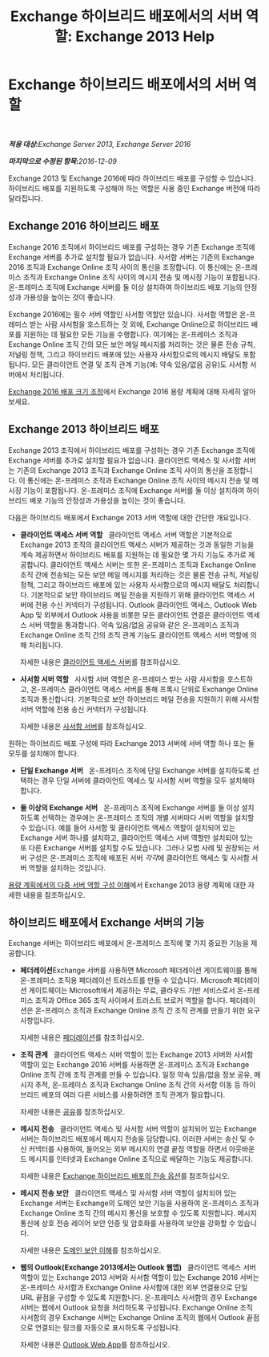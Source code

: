 ﻿---
title: 'Exchange 하이브리드 배포에서의 서버 역할: Exchange 2013 Help'
TOCTitle: Exchange 하이브리드 배포에서의 서버 역할
ms:assetid: 7a7eaf17-d2b0-4d62-90a2-45a0d2faca54
ms:mtpsurl: https://technet.microsoft.com/ko-kr/library/JJ659051(v=EXCHG.150)
ms:contentKeyID: 50484632
ms.date: 01/10/2018
mtps_version: v=EXCHG.150
ms.translationtype: HT
---

# Exchange 하이브리드 배포에서의 서버 역할

 

_<strong>적용 대상:</strong>Exchange Server 2013, Exchange Server 2016_

_<strong>마지막으로 수정된 항목:</strong>2016-12-09_

Exchange 2013 및 Exchange 2016에 따라 하이브리드 배포를 구성할 수 있습니다. 하이브리드 배포를 지원하도록 구성해야 하는 역할은 사용 중인 Exchange 버전에 따라 달라집니다.

## Exchange 2016 하이브리드 배포

Exchange 2016 조직에서 하이브리드 배포를 구성하는 경우 기존 Exchange 조직에 Exchange 서버를 추가로 설치할 필요가 없습니다. 사서함 서버는 기존의 Exchange 2016 조직과 Exchange Online 조직 사이의 통신을 조정합니다. 이 통신에는 온-프레미스 조직과 Exchange Online 조직 사이의 메시지 전송 및 메시징 기능이 포함됩니다. 온-프레미스 조직에 Exchange 서버를 둘 이상 설치하여 하이브리드 배포 기능의 안정성과 가용성을 높이는 것이 좋습니다.

Exchange 2016에는 필수 서버 역할인 사서함 역할만 있습니다. 사서함 역할은 온-프레미스 받는 사람 사서함을 호스트하는 것 외에, Exchange Online으로 하이브리드 배포를 지원하는 데 필요한 모든 기능을 수행합니다. 여기에는 온-프레미스 조직과 Exchange Online 조직 간의 모든 보안 메일 메시지를 처리하는 것은 물론 전송 규칙, 저널링 정책, 그리고 하이브리드 배포에 있는 사용자 사서함으로의 메시지 배달도 포함됩니다. 모든 클라이언트 연결 및 조직 관계 기능(예: 약속 있음/없음 공유)도 사서함 서버에서 처리됩니다.

[Exchange 2016 배포 크기 조정](http://go.microsoft.com/fwlink/p/?linkid=301990)에서 Exchange 2016 용량 계획에 대해 자세히 알아보세요.

## Exchange 2013 하이브리드 배포

Exchange 2013 조직에서 하이브리드 배포를 구성하는 경우 기존 Exchange 조직에 Exchange 서버를 추가로 설치할 필요가 없습니다. 클라이언트 액세스 및 사서함 서버는 기존의 Exchange 2013 조직과 Exchange Online 조직 사이의 통신을 조정합니다. 이 통신에는 온-프레미스 조직과 Exchange Online 조직 사이의 메시지 전송 및 메시징 기능이 포함됩니다. 온-프레미스 조직에 Exchange 서버를 둘 이상 설치하여 하이브리드 배포 기능의 안정성과 가용성을 높이는 것이 좋습니다.

다음은 하이브리드 배포에서 Exchange 2013 서버 역할에 대한 간단한 개요입니다.

  - **클라이언트 액세스 서버 역할**   클라이언트 액세스 서버 역할은 기본적으로 Exchange 2013 조직의 클라이언트 액세스 서버가 제공하는 것과 동일한 기능을 계속 제공하면서 하이브리드 배포를 지원하는 데 필요한 몇 가지 기능도 추가로 제공합니다. 클라이언트 액세스 서버는 또한 온-프레미스 조직과 Exchange Online 조직 간에 전송되는 모든 보안 메일 메시지를 처리하는 것은 물론 전송 규칙, 저널링 정책, 그리고 하이브리드 배포에 있는 사용자 사서함으로의 메시지 배달도 처리합니다. 기본적으로 보안 하이브리드 메일 전송을 지원하기 위해 클라이언트 액세스 서버에 전용 수신 커넥터가 구성됩니다. Outlook 클라이언트 액세스, Outlook Web App 및 외부에서 Outlook 사용을 비롯한 모든 클라이언트 연결은 클라이언트 액세스 서버 역할을 통과합니다. 약속 있음/없음 공유와 같은 온-프레미스 조직과 Exchange Online 조직 간의 조직 관계 기능도 클라이언트 액세스 서버 역할에 의해 처리됩니다.
    
    자세한 내용은 [클라이언트 액세스 서버](https://technet.microsoft.com/ko-kr/library/dd298114\(v=exchg.150\))를 참조하십시오.

  - **사서함 서버 역할**   사서함 서버 역할은 온-프레미스 받는 사람 사서함을 호스트하고, 온-프레미스 클라이언트 액세스 서버를 통해 프록시 단위로 Exchange Online 조직과 통신합니다. 기본적으로 보안 하이브리드 메일 전송을 지원하기 위해 사서함 서버 역할에 전용 송신 커넥터가 구성됩니다.
    
    자세한 내용은 [사서함 서버](https://technet.microsoft.com/ko-kr/library/jj150491\(v=exchg.150\))를 참조하십시오.

원하는 하이브리드 배포 구성에 따라 Exchange 2013 서버에 서버 역할 하나 또는 둘 모두를 설치해야 합니다.

  - **단일 Exchange 서버**   온-프레미스 조직에 단일 Exchange 서버를 설치하도록 선택하는 경우 단일 서버에 클라이언트 액세스 및 사서함 서버 역할을 모두 설치해야 합니다.

  - **둘 이상의 Exchange 서버**   온-프레미스 조직에 Exchange 서버를 둘 이상 설치하도록 선택하는 경우에는 온-프레미스 조직의 개별 서버마다 서버 역할을 설치할 수 있습니다. 예를 들어 사서함 및 클라이언트 액세스 역할이 설치되어 있는 Exchange 서버 하나를 설치하고, 클라이언트 액세스 서버 역할만 설치되어 있는 또 다른 Exchange 서버를 설치할 수도 있습니다. 그러나 모범 사례 및 권장되는 서버 구성은 온-프레미스 조직에 배포된 서버 *각각*에 클라이언트 액세스 및 사서함 서버 역할을 설치하는 것입니다.

[용량 계획에서의 다중 서버 역할 구성 이해](http://go.microsoft.com/fwlink/?linkid=266576)에서 Exchange 2013 용량 계획에 대한 자세한 내용을 참조하십시오.

## 하이브리드 배포에서 Exchange 서버의 기능

Exchange 서버는 하이브리드 배포에서 온-프레미스 조직에 몇 가지 중요한 기능을 제공합니다.

  - **페더레이션**Exchange 서버를 사용하면 Microsoft 페더레이션 게이트웨이를 통해 온-프레미스 조직용 페더레이션 트러스트를 만들 수 있습니다. Microsoft 페더레이션 게이트웨이는 Microsoft에서 제공하는 무료, 클라우드 기반 서비스로서 온-프레미스 조직과 Office 365 조직 사이에서 트러스트 브로커 역할을 합니다. 페더레이션은 온-프레미스 조직과 Exchange Online 조직 간 조직 관계를 만들기 위한 요구 사항입니다.
    
    자세한 내용은 [페더레이션](https://technet.microsoft.com/ko-kr/library/dd335047\(v=exchg.150\))를 참조하십시오.

  - **조직 관계**   클라이언트 액세스 서버 역할이 있는 Exchange 2013 서버와 사서함 역할이 있는 Exchange 2016 서버를 사용하면 온-프레미스 조직과 Exchange Online 조직 간에 조직 관계를 만들 수 있습니다. 일정 약속 있음/없음 정보 공유, 메시지 추적, 온-프레미스 조직과 Exchange Online 조직 간의 사서함 이동 등 하이브리드 배포의 여러 다른 서비스를 사용하려면 조직 관계가 필요합니다.
    
    자세한 내용은 [공유](https://technet.microsoft.com/ko-kr/library/dd638083\(v=exchg.150\))를 참조하십시오.

  - **메시지 전송**   클라이언트 액세스 및 사서함 서버 역할이 설치되어 있는 Exchange 서버는 하이브리드 배포에서 메시지 전송을 담당합니다. 이러한 서버는 송신 및 수신 커넥터를 사용하여, 들어오는 외부 메시지의 연결 끝점 역할을 하면서 아웃바운드 메시지를 인터넷과 Exchange Online 조직으로 배달하는 기능도 제공합니다.
    
    자세한 내용은 [Exchange 하이브리드 배포의 전송 옵션](transport-options-in-exchange-hybrid-deployments-exchange-2013-help.md)를 참조하십시오.

  - **메시지 전송 보안**   클라이언트 액세스 및 사서함 서버 역할이 설치되어 있는 Exchange 서버는 Exchange의 도메인 보안 기능을 사용하여 온-프레미스 조직과 Exchange Online 조직 간의 메시지 통신을 보호할 수 있도록 지원합니다. 메시지 통신에 상호 전송 레이어 보안 인증 및 암호화를 사용하여 보안을 강화할 수 있습니다.
    
    자세한 내용은 [도메인 보안 이해](http://go.microsoft.com/fwlink/p/?linkid=266581)를 참조하십시오.

  - **웹의 Outlook(Exchange 2013에서는 Outlook 웹앱)**   클라이언트 액세스 서버 역할이 있는 Exchange 2013 서버와 사서함 역할이 있는 Exchange 2016 서버는 온-프레미스 사서함과 Exchange Online 사서함에 대한 외부 연결용으로 단일 URL 끝점을 구성할 수 있도록 지원합니다. 온-프레미스 사서함의 경우 Exchange 서버는 웹에서 Outlook 요청을 처리하도록 구성됩니다. Exchange Online 조직 사서함의 경우 Exchange 서버는 Exchange Online 조직의 웹에서 Outlook 끝점으로 연결되는 링크를 자동으로 표시하도록 구성됩니다.
    
    자세한 내용은 [Outlook Web App](https://technet.microsoft.com/ko-kr/library/jj657718\(v=exchg.150\))를 참조하십시오.

